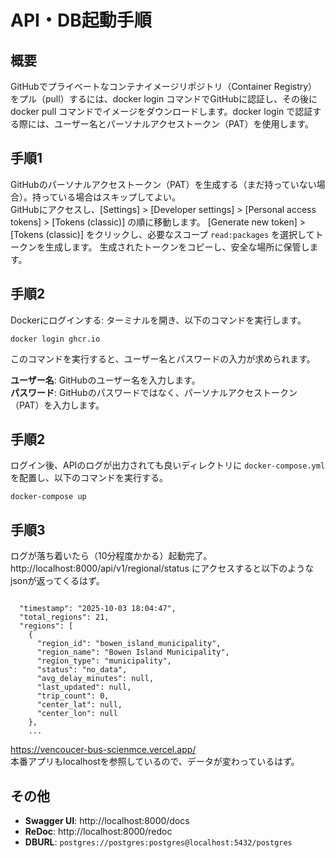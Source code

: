 # API・DB起動手順
## 概要
GitHubでプライベートなコンテナイメージリポジトリ（Container Registry）をプル（pull）するには、docker login コマンドでGitHubに認証し、その後に docker pull コマンドでイメージをダウンロードします。docker login で認証する際には、ユーザー名とパーソナルアクセストークン（PAT）を使用します。
## 手順1
GitHubのパーソナルアクセストークン（PAT）を生成する（まだ持っていない場合）。持っている場合はスキップしてよい。  
GitHubにアクセスし、[Settings] > [Developer settings] > [Personal access tokens] > [Tokens (classic)] の順に移動します。
[Generate new token] > [Tokens (classic)] をクリックし、必要なスコープ `read:packages` を選択してトークンを生成します。
生成されたトークンをコピーし、安全な場所に保管します。

## 手順2
Dockerにログインする:
ターミナルを開き、以下のコマンドを実行します。
```
docker login ghcr.io
```
このコマンドを実行すると、ユーザー名とパスワードの入力が求められます。

**ユーザー名**: GitHubのユーザー名を入力します。  
**パスワード**: GitHubのパスワードではなく、パーソナルアクセストークン（PAT）を入力します。

## 手順2
ログイン後、APIのログが出力されても良いディレクトリに `docker-compose.yml` を配置し、以下のコマンドを実行する。
```
docker-compose up
```
## 手順3
ログが落ち着いたら（10分程度かかる）起動完了。  
http://localhost:8000/api/v1/regional/status にアクセスすると以下のようなjsonが返ってくるはず。
```

  "timestamp": "2025-10-03 18:04:47",
  "total_regions": 21,
  "regions": [
    {
      "region_id": "bowen_island_municipality",
      "region_name": "Bowen Island Municipality",
      "region_type": "municipality",
      "status": "no_data",
      "avg_delay_minutes": null,
      "last_updated": null,
      "trip_count": 0,
      "center_lat": null,
      "center_lon": null
    },
    ...
```
https://vencoucer-bus-scienmce.vercel.app/  
本番アプリもlocalhostを参照しているので、データが変わっているはず。  

## その他
- **Swagger UI**: http://localhost:8000/docs
- **ReDoc**: http://localhost:8000/redoc
- **DBURL**: `postgres://postgres:postgres@localhost:5432/postgres`